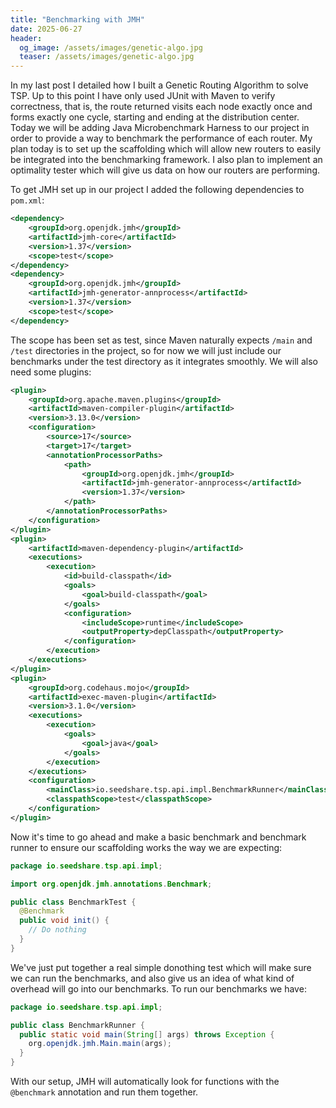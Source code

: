 ```yaml
---
title: "Benchmarking with JMH"
date: 2025-06-27
header:
  og_image: /assets/images/genetic-algo.jpg
  teaser: /assets/images/genetic-algo.jpg
---
```


In my last post I detailed how I built a Genetic Routing Algorithm to solve TSP. Up to this point I have only used JUnit with Maven to verify correctness, that is, the route returned visits each node exactly once and forms exactly one cycle, starting and ending at the distribution center. Today we will be adding Java Microbenchmark Harness to our project in order to provide a way to benchmark the performance of each router. My plan today is to set up the scaffolding which will allow new routers to easily be integrated into the benchmarking framework. I also plan to implement an optimality tester which will give us data on how our routers are performing.

To get JMH set up in our project I added the following dependencies to `pom.xml`:
```xml
<dependency>
    <groupId>org.openjdk.jmh</groupId>
    <artifactId>jmh-core</artifactId>
    <version>1.37</version>
    <scope>test</scope>
</dependency>
<dependency>
    <groupId>org.openjdk.jmh</groupId>
    <artifactId>jmh-generator-annprocess</artifactId>
    <version>1.37</version>
    <scope>test</scope>
</dependency>
```
The scope has been set as test, since Maven naturally expects `/main` and `/test` directories in the project, so for now we will just include our benchmarks under the test directory as it integrates smoothly. We will also need some plugins:
```xml
<plugin>
    <groupId>org.apache.maven.plugins</groupId>
    <artifactId>maven-compiler-plugin</artifactId>
    <version>3.13.0</version>
    <configuration>
        <source>17</source>
        <target>17</target>
        <annotationProcessorPaths>
            <path>
                <groupId>org.openjdk.jmh</groupId>
                <artifactId>jmh-generator-annprocess</artifactId>
                <version>1.37</version>
            </path>
        </annotationProcessorPaths>
    </configuration>
</plugin>
<plugin>
    <artifactId>maven-dependency-plugin</artifactId>
    <executions>
        <execution>
            <id>build-classpath</id>
            <goals>
                <goal>build-classpath</goal>
            </goals>
            <configuration>
                <includeScope>runtime</includeScope>
                <outputProperty>depClasspath</outputProperty>
            </configuration>
        </execution>
    </executions>
</plugin>
<plugin>
    <groupId>org.codehaus.mojo</groupId>
    <artifactId>exec-maven-plugin</artifactId>
    <version>3.1.0</version>
    <executions>
        <execution>
            <goals>
                <goal>java</goal>
            </goals>
        </execution>
    </executions>
    <configuration>
        <mainClass>io.seedshare.tsp.api.impl.BenchmarkRunner</mainClass>
        <classpathScope>test</classpathScope>
    </configuration>
</plugin>
```
Now it's time to go ahead and make a basic benchmark and benchmark runner to ensure our scaffolding works the way we are expecting:
```java
package io.seedshare.tsp.api.impl;

import org.openjdk.jmh.annotations.Benchmark;

public class BenchmarkTest {
  @Benchmark
  public void init() {
    // Do nothing
  }
}
```
We've just put together a real simple donothing test which will make sure we can run the benchmarks, and also give us an idea of what kind of overhead will go into our benchmarks. To run our benchmarks we have:
```java
package io.seedshare.tsp.api.impl;

public class BenchmarkRunner {
  public static void main(String[] args) throws Exception {
    org.openjdk.jmh.Main.main(args);
  }
}
```
With our setup, JMH will automatically look for functions with the `@benchmark` annotation and run them together.